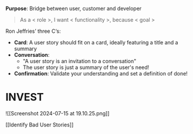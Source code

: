 **Purpose**: Bridge between user, customer and developer

> As a < role >, I want < functionality >, because < goal >

Ron Jeffries’ three C‘s:
- **Card**: A user story should fit on a card, ideally featuring a title and a summary
- **Conversation**: 
	- "A user story is an invitation to a conversation"
	- The user story is just a summary of the user's need!
- **Confirmation**: Validate your understanding and set a definition of done!

# INVEST

![[Screenshot 2024-07-15 at 19.10.25.png]]

[[Identify Bad User Stories]]